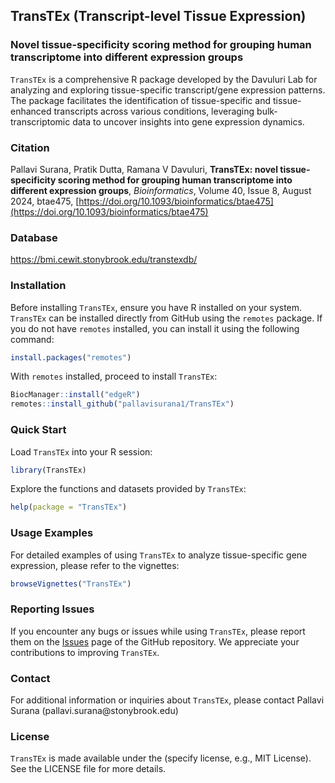 ## TransTEx (Transcript-level Tissue Expression)
### Novel tissue-specificity scoring method for grouping human transcriptome into different expression groups

`TransTEx` is a comprehensive R package developed by the Davuluri Lab for analyzing and exploring tissue-specific transcript/gene expression patterns. The package facilitates the identification of tissue-specific and tissue-enhanced transcripts across various conditions, leveraging bulk-transcriptomic data to uncover insights into gene expression dynamics.

### Citation

Pallavi Surana, Pratik Dutta, Ramana V Davuluri, **TransTEx: novel tissue-specificity scoring method for grouping human transcriptome into different expression groups**, *Bioinformatics*, Volume 40, Issue 8, August 2024, btae475, [https://doi.org/10.1093/bioinformatics/btae475](https://doi.org/10.1093/bioinformatics/btae475)

### Database

https://bmi.cewit.stonybrook.edu/transtexdb/

### Installation

Before installing `TransTEx`, ensure you have R installed on your system. `TransTEx` can be installed directly from GitHub using the `remotes` package. If you do not have `remotes` installed, you can install it using the following command:

``` r
install.packages("remotes")
```

With `remotes` installed, proceed to install `TransTEx`:

``` r
BiocManager::install("edgeR")
remotes::install_github("pallavisurana1/TransTEx")
```

### Quick Start

Load `TransTEx` into your R session:

``` r
library(TransTEx)
```

Explore the functions and datasets provided by `TransTEx`:

``` r
help(package = "TransTEx")
```

### Usage Examples

For detailed examples of using `TransTEx` to analyze tissue-specific gene expression, please refer to the vignettes:

``` r
browseVignettes("TransTEx")
```

### Reporting Issues

If you encounter any bugs or issues while using `TransTEx`, please report them on the [Issues](https://github.com/pallavisurana1/TransTEx/issues) page of the GitHub repository. We appreciate your contributions to improving `TransTEx`.


### Contact

For additional information or inquiries about `TransTEx`, please contact Pallavi Surana (pallavi.surana\@stonybrook.edu)

### License

`TransTEx` is made available under the (specify license, e.g., MIT License). See the LICENSE file for more details.
